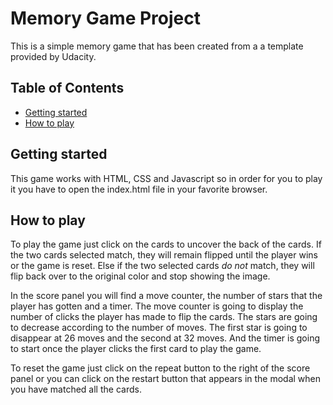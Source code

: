 # Memory Game Project

This is a simple memory game that has been created from a a template provided by Udacity.

## Table of Contents

* [Getting started](#gettingstarted)
* [How to play](#howtoplay)

## Getting started

This game works with HTML, CSS and Javascript so in order for you to play it you have to open the index.html file in your favorite browser.

## How to play

To play the game just click on the cards to uncover the back of the cards. If the two cards selected match, they will remain flipped until the player wins or the game is reset. Else if the two selected cards _do not_ match, they will flip back over to the original color and stop showing the image.

In the score panel you will find a move counter, the number of stars that the player has gotten and a timer. The move counter is going to display the number of clicks the player has made to flip the cards. The stars are going to decrease according to the number of moves. The first star is going to disappear at 26 moves and the second at 32 moves. And the timer is going to start once the player clicks the first card to play the game.

To reset the game just click on the repeat button to the right of the score panel or you can click on the restart button that appears in the modal when you have matched all the cards.
